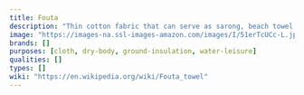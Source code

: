 ```yaml
---
title: Fouta
description: "Thin cotton fabric that can serve as sarong, beach towel or ground mat."
image: "https://images-na.ssl-images-amazon.com/images/I/51erTcUCc-L.jpg"
brands: []
purposes: [cloth, dry-body, ground-insulation, water-leisure]
qualities: []
types: []
wiki: "https://en.wikipedia.org/wiki/Fouta_towel"
---
```

